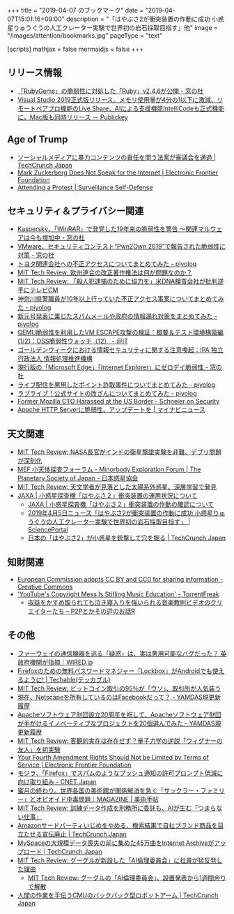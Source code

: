 +++
title = "2019-04-07 のブックマーク"
date =  "2019-04-07T15:01:16+09:00"
description = "「はやぶさ2が衝突装置の作動に成功 小惑星りゅうぐうの人工クレーター実験で世界初の岩石採取目指す」他"
image = "/images/attention/bookmarks.jpg"
pageType = "text"

[scripts]
  mathjax = false
  mermaidjs = false
+++

## リリース情報

- [「RubyGems」の脆弱性に対処した「Ruby」v2.4.6が公開 - 窓の杜](https://forest.watch.impress.co.jp/docs/news/1177841.html)
- [Visual Studio 2019正式版リリース。メモリ使用量が4分の1以下に激減、リモートペアプロ機能のLive Share、AIによる支援機能IntelliCodeも正式機能に。Mac版も同時リリース － Publickey](https://www.publickey1.jp/blog/19/visual_studio_201941live_shareaiintellicodemac.html)

## Age of Trump

- [ソーシャルメディアに暴力コンテンツの責任を問う法案が豪議会を通過  |  TechCrunch Japan](https://techcrunch.com/2019/04/04/australia-passes-law-to-hold-social-media-companies-responsible-for-abhorrent-violent-material/)
- [Mark Zuckerberg Does Not Speak for the Internet | Electronic Frontier Foundation](https://www.eff.org/deeplinks/2019/04/mark-zuckerberg-does-not-speak-internet)
- [Attending a Protest | Surveillance Self-Defense](https://ssd.eff.org/en/module/attending-protest)

## セキュリティ＆プライバシー関連

- [Kaspersky、「WinRAR」で発覚した19年来の脆弱性を警告 ～関連マルウェアは今も増加中 - 窓の杜](https://forest.watch.impress.co.jp/docs/news/1177254.html)
- [VMware、セキュリティコンテスト“Pwn2Own 2019”で報告された脆弱性に対策 - 窓の杜](https://forest.watch.impress.co.jp/docs/news/1177227.html?fbclid=IwAR1Mto02nvllwGmtMIMPvoe4iLMBiarWL_PvZEE4y2HHpVTwskcaQFjj1JM)
- [トヨタ関連会社への不正アクセスについてまとめてみた - piyolog](https://piyolog.hatenadiary.jp/entry/2019/03/31/030835)
- [MIT Tech Review: 欧州連合の改正著作権法は何が問題なのか？](https://www.technologyreview.jp/s/132827/europes-copyright-dispute-shows-just-how-hard-it-is-to-fix-the-internets-problems/)
- [MIT Tech Review: 「殺人犯逮捕のために協力を」米DNA検査会社が批判逆手にテレビCM](https://www.technologyreview.jp/nl/help-us-catch-killers-is-now-the-new-advertising-angle-for-dna-companies/)
- [神奈川県警職員が10年以上行っていた不正アクセス事案についてまとめてみた - piyolog](https://piyolog.hatenadiary.jp/entry/2019/04/01/052921)
- [新元号発表に乗じたスパムメールや政府の情報漏れ対策をまとめてみた - piyolog](https://piyolog.hatenadiary.jp/entry/2019/04/02/063831)
- [QEMU脆弱性を利用したVM ESCAPE攻撃の検証：概要＆テスト環境構築編 (1/2)：OSS脆弱性ウォッチ（12） - ＠IT](https://www.atmarkit.co.jp/ait/articles/1903/20/news020.html)
- [ゴールデンウィークにおける情報セキュリティに関する注意喚起：IPA 独立行政法人 情報処理推進機構](https://www.ipa.go.jp/security/topics/alert20190402.html)
- [現行版の「Microsoft Edge」「Internet Explorer」にゼロデイ脆弱性 - 窓の杜](https://forest.watch.impress.co.jp/docs/news/1178285.html)
- [ライブ配信を悪用したポイント詐取事件についてまとめてみた - piyolog](https://piyolog.hatenadiary.jp/entry/2019/04/04/183000)
- [ラブライブ！公式サイトの改ざんについてまとめてみた - piyolog](https://piyolog.hatenadiary.jp/entry/2019/04/05/064207)
- [Former Mozilla CTO Harassed at the US Border - Schneier on Security](https://www.schneier.com/blog/archives/2019/04/former_mozilla_.html)
- [Apache HTTP Serverに脆弱性、アップデートを | マイナビニュース](https://news.mynavi.jp/article/20190406-802881/)

## 天文関連

- [MIT Tech Review: NASA長官がインドの衛星撃墜実験を非難、デブリ問題が深刻化](https://www.technologyreview.jp/nl/debris-from-indias-anti-satellite-test-could-put-the-space-station-at-risk-says-nasa/)
- [MEF 小天体探査フォーラム - Minorbody Exploration Forum | The Planetary Society of Japan - 日本惑星協会](http://planetary.jp/MEF/)
- [MIT Tech Review: 天文学者が見落とした太陽系外惑星、深層学習で発見](https://www.technologyreview.jp/s/133880/deep-learning-has-found-two-exoplanets-that-human-astronomers-missed/)
- [JAXA | 小惑星探査機「はやぶさ２」衝突装置の運用状況について](http://www.jaxa.jp/press/2019/04/20190405a_j.html)
    - [JAXA | 小惑星探査機「はやぶさ２」衝突装置の作動の確認について](http://www.jaxa.jp/press/2019/04/20190405b_j.html)
    - [2019年4月5日ニュース「はやぶさ2が衝突装置の作動に成功 小惑星りゅうぐうの人工クレーター実験で世界初の岩石採取目指す」 | SciencePortal](https://scienceportal.jst.go.jp/news/newsflash_review/newsflash/2019/04/20190405_01.html)
    - [日本の「はやぶさ2」が小惑星を銃撃して穴を掘る  |  TechCrunch Japan](https://techcrunch.com/2019/04/04/japans-hayabusa-2-probe-is-blasting-a-hole-in-an-asteroid-tonight-and-thats-awesome/)

## 知財関連

- [European Commission adopts CC BY and CC0 for sharing information - Creative Commons](https://creativecommons.org/2019/04/02/european-commission-adopts-cc-by-and-cc0-for-sharing-information/)
- ['YouTube's Copyright Mess Is Stifling Music Education' - TorrentFreak](https://torrentfreak.com/youtubes-copyright-mess-is-stifling-music-education-190403/)
    - [収益をかすめ取られても泣き寝入りを強いられる音楽教則ビデオのクリエイターたち – P2Pとかその辺のお話R](https://p2ptk.org/copyright/1753)

## その他

- [ファーウェイの通信機器を巡る「疑惑」は、実は悪用可能なバグだった？ 英政府機関が指摘｜WIRED.jp](https://wired.jp/2019/03/30/huawei-threat-isnt-backdoors-its-bugs/)
- [Firefoxのための無料パスワードマネジャー「Lockbox」がAndroidでも使えるように! | Techable(テッカブル)](https://techable.jp/archives/96657)
- [MIT Tech Review: ビットコイン取引の95％が「ウソ」、取引所が人気装う](https://www.technologyreview.jp/nl/nearly-all-bitcoin-trades-are-fake-apparently/)
- [現在、Netscapeを所有しているのはFacebookだって？ - YAMDAS現更新履歴](https://yamdas.hatenablog.com/entry/20910402/netscape)
- [Apacheソフトウェア財団設立20周年を祝して、Apacheソフトウェア財団が手がけるイノベーティブなプロジェクトを20個選んでみた - YAMDAS現更新履歴](https://yamdas.hatenablog.com/entry/20910402/asf)
- [MIT Tech Review: 客観的実在は存在せず？量子力学の逆説「ウィグナーの友人」を初実験](https://www.technologyreview.jp/s/130562/a-quantum-experiment-suggests-theres-no-such-thing-as-objective-reality/)
- [Your Fourth Amendment Rights Should Not be Limited by Terms of Service | Electronic Frontier Foundation](https://www.eff.org/deeplinks/2019/04/your-fourth-amendment-rights-should-not-be-limited-terms-service?utm_content=buffer84f99&utm_medium=social&utm_source=twitter.com&utm_campaign=buffer)
- [モジラ、「Firefox」でスパムのようなプッシュ通知の許可プロンプト低減に向け取り組み - CNET Japan](https://japan.cnet.com/article/35135162/)
- [蜜月の終わり。世界各国の美術館が関係解消を急ぐ「サックラー・ファミリー」とオピオイド中毒問題｜MAGAZINE | 美術手帖](https://bijutsutecho.com/magazine/insight/19598)
- [MIT Tech Review: 訓練データ作成を刑務所に委託も、AIが生む「つまらない仕事」](https://www.technologyreview.jp/nl/an-ai-startup-has-found-a-new-source-of-cheap-labor-for-training-algorithms-prisoners/)
- [Amazonサードパーティいじめをやめる、検索結果で自社ブランド商品を目立たせる宣伝廃止  |  TechCrunch Japan](https://techcrunch.com/2019/04/03/amazon-reportedly-removes-the-most-obvious-promotions-for-its-private-brands-from-search-results/)
- [MySpaceの大規模データ喪失の前に集めた45万曲をInternet Archiveがアップロード  |  TechCrunch Japan](https://techcrunch.com/2019/04/03/the-internet-archive-has-uploaded-450000-songs-collected-before-myspaces-massive-data-loss/)
- [MIT Tech Review: グーグルが新設した「AI倫理委員会」に社員が猛反発した理由](https://www.technologyreview.jp/s/133900/googles-ai-council-faces-blowback-over-a-conservative-member/)
    - [MIT Tech Review: グーグルの「AI倫理委員会」、設置発表から1週間余りで解散](https://www.technologyreview.jp/nl/google-has-now-cancelled-its-ai-ethics-board-after-a-backlash-from-staff/)
- [人間の作業を手伝うCMUのバックパック型ロボットアーム  |  TechCrunch Japan](https://techcrunch.com/2019/04/05/cmus-robotic-arm-attaches-to-a-backpack-to-lend-a-helping-hand/)
